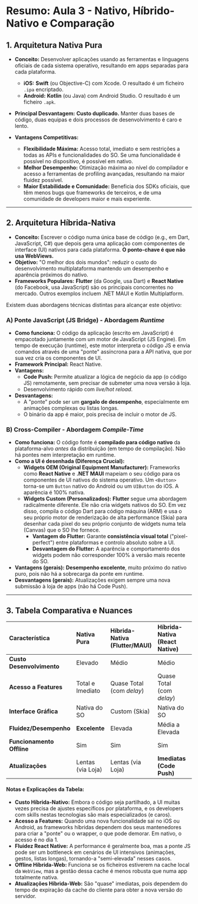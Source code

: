 # Resumo: Aula 3 - Nativo, Híbrido-Nativo e Comparação

## 1. Arquitetura Nativa Pura

- **Conceito:** Desenvolver aplicações usando as ferramentas e linguagens oficiais de cada sistema operativo, resultando em apps separadas para cada plataforma.
    - **iOS:** **Swift** (ou Objective-C) com Xcode. O resultado é um ficheiro `.ipa` encriptado.
    - **Android:** **Kotlin** (ou Java) com Android Studio. O resultado é um ficheiro `.apk`.
- **Principal Desvantagem:** **Custo duplicado.** Manter duas bases de código, duas equipas e dois processos de desenvolvimento é caro e lento.

- **Vantagens Competitivas:**
    - **Flexibilidade Máxima:** Acesso total, imediato e sem restrições a todas as APIs e funcionalidades do SO. Se uma funcionalidade é possível no dispositivo, é possível em nativo.
    - **Melhor Desempenho:** Otimização máxima ao nível do compilador e acesso a ferramentas de profiling avançadas, resultando na maior fluidez possível.
    - **Maior Estabilidade e Comunidade:** Beneficia dos SDKs oficiais, que têm menos bugs que frameworks de terceiros, e de uma comunidade de developers maior e mais experiente.

---

## 2. Arquitetura Híbrida-Nativa

- **Conceito:** Escrever o código numa única base de código (e.g., em Dart, JavaScript, C#) que depois gera uma aplicação com componentes de interface (UI) nativos para cada plataforma. **O ponto-chave é que não usa WebViews.**
- **Objetivo:** "O melhor dos dois mundos": reduzir o custo do desenvolvimento multiplataforma mantendo um desempenho e aparência próximos do nativo.
- **Frameworks Populares:** **Flutter** (da Google, usa Dart) e **React Native** (do Facebook, usa JavaScript) são os principais concorrentes no mercado. Outros exemplos incluem .NET MAUI e Kotlin Multiplatform.

Existem duas abordagens técnicas distintas para alcançar este objetivo:

### A) Ponte JavaScript (JS Bridge) - Abordagem *Runtime*

- **Como funciona:** O código da aplicação (escrito em JavaScript) é empacotado juntamente com um motor de JavaScript (JS Engine). Em tempo de execução (runtime), este motor interpreta o código JS e envia comandos através de uma "ponte" assíncrona para a API nativa, que por sua vez cria os componentes de UI.
- **Framework Principal:** React Native.
- **Vantagens:**
    - **Code Push:** Permite atualizar a lógica de negócio da app (o código JS) remotamente, sem precisar de submeter uma nova versão à loja.
    - Desenvolvimento rápido com *live/hot reload*.
- **Desvantagens:**
    - A "ponte" pode ser um **gargalo de desempenho**, especialmente em animações complexas ou listas longas.
    - O binário da app é maior, pois precisa de incluir o motor de JS.

### B) Cross-Compiler - Abordagem *Compile-Time*

- **Como funciona:** O código fonte é **compilado para código nativo** da plataforma-alvo *antes* da distribuição (em tempo de compilação). Não há pontes nem interpretação em runtime.
- **Como a UI é desenhada (Diferença Crucial):**
    - **Widgets OEM (Original Equipment Manufacturer):** Frameworks como **React Native** e **.NET MAUI** mapeiam o seu código para os componentes de UI nativos do sistema operativo. Um `<Button>` torna-se um `Button` nativo do Android ou um `UIButton` do iOS. A aparência é 100% nativa.
    - **Widgets Custom (Personalizados):** **Flutter** segue uma abordagem radicalmente diferente. Ele não cria widgets nativos do SO. Em vez disso, compila o código Dart para código máquina (ARM) e usa o seu próprio motor de renderização de alta performance (Skia) para desenhar cada pixel do seu próprio conjunto de widgets numa tela (Canvas) que o SO lhe fornece.
        - **Vantagem do Flutter:** Garante **consistência visual total** ("pixel-perfect") entre plataformas e controlo absoluto sobre a UI.
        - **Desvantagem do Flutter:** A aparência e comportamento dos widgets podem não corresponder 100% à versão mais recente do SO.
- **Vantagens (gerais):** **Desempenho excelente**, muito próximo do nativo puro, pois não há a sobrecarga da ponte em runtime.
- **Desvantagens (gerais):** Atualizações exigem sempre uma nova submissão à loja de apps (não há Code Push).

---

## 3. Tabela Comparativa e Nuances

| Característica | Nativa Pura | Híbrida-Nativa (Flutter/MAUI) | Híbrida-Nativa (React Native) | Híbrida-Web | HTML5 |
| :--- | :--- | :--- | :--- | :--- | :--- |
| **Custo Desenvolvimento** | Elevado | Médio | Médio | Reduzido | Reduzido |
| **Acesso a Features**| Total e Imediato | Quase Total (com *delay*) | Quase Total (com *delay*) | Médio | Reduzido |
| **Interface Gráfica** | Nativa do SO | Custom (Skia) | Nativa do SO | Web | Web |
| **Fluidez/Desempenho** | **Excelente** | Elevada | Média a Elevada | Baixa | Baixa |
| **Funcionamento Offline** | Sim | Sim | Sim | Parcial | Não |
| **Atualizações** | Lentas (via Loja) | Lentas (via Loja) | **Imediatas (Code Push)** | Rápidas | Imediatas |

#### **Notas e Explicações da Tabela:**
- **Custo Híbrida-Nativo:** Embora o código seja partilhado, a UI muitas vezes precisa de ajustes específicos por plataforma, e os developers com skills nestas tecnologias são mais especializados (e caros).
- **Acesso a Features:** Quando uma nova funcionalidade sai no iOS ou Android, as frameworks híbridas dependem dos seus mantenedores para criar a "ponte" ou o wrapper, o que pode demorar. Em nativo, o acesso é no dia 1.
- **Fluidez React Native:** A performance é geralmente boa, mas a ponte JS pode ser um bottleneck em cenários de UI intensivos (animações, gestos, listas longas), tornando-a "semi-elevada" nesses casos.
- **Offline Híbrida-Web:** Funciona se os ficheiros estiverem na cache local da `WebView`, mas a gestão dessa cache é menos robusta que numa app totalmente nativa.
- **Atualizações Híbrida-Web:** São "quase" imediatas, pois dependem do tempo de expiração da cache do cliente para obter a nova versão do servidor. 